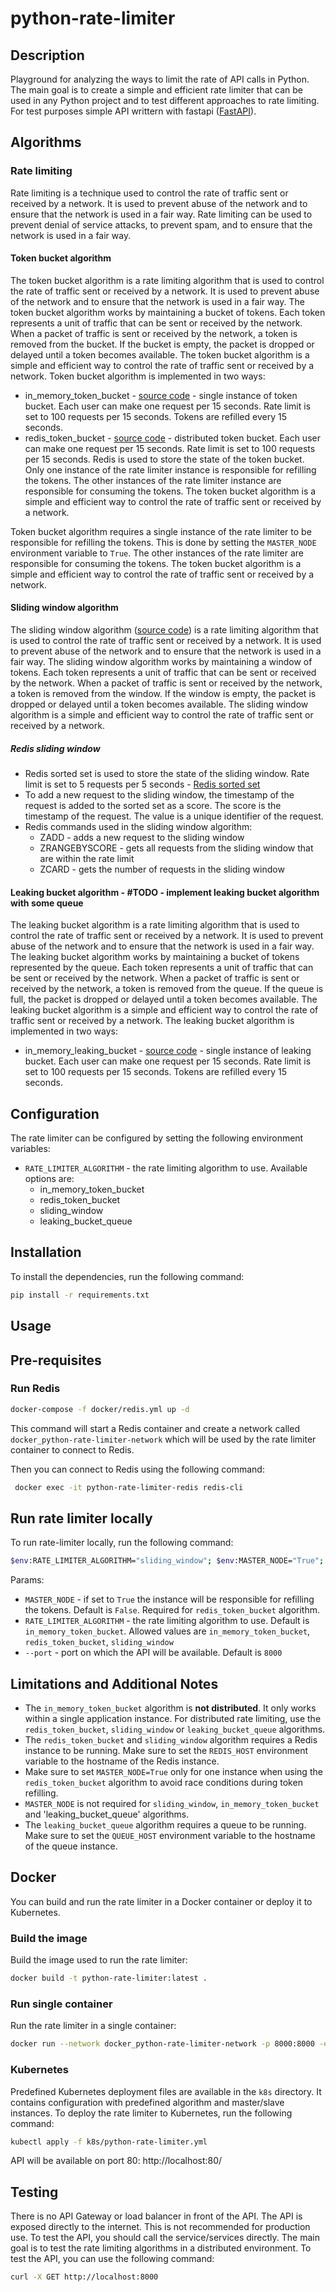 # python-rate-limiter

## Description

Playground for analyzing the ways to limit the rate of API calls in Python. The main goal is to create a simple and efficient rate limiter that can be used in any Python project and to test different approaches to rate limiting.
For test purposes simple API writtern with fastapi ([FastAPI](https://fastapi.tiangolo.com/)).

## Algorithms

### Rate limiting
Rate limiting is a technique used to control the rate of traffic sent or received by a network. It is used to prevent abuse of the network and to ensure that the network is used in a fair way. Rate limiting can be used to prevent denial of service attacks, to prevent spam, and to ensure that the network is used in a fair way.

#### Token bucket algorithm
The token bucket algorithm is a rate limiting algorithm that is used to control the rate of traffic sent or received by a network. It is used to prevent abuse of the network and to ensure that the network is used in a fair way. The token bucket algorithm works by maintaining a bucket of tokens. Each token represents a unit of traffic that can be sent or received by the network. When a packet of traffic is sent or received by the network, a token is removed from the bucket. If the bucket is empty, the packet is dropped or delayed until a token becomes available. The token bucket algorithm is a simple and efficient way to control the rate of traffic sent or received by a network. Token bucket algorithm is implemented in two ways:
- in_memory_token_bucket - [source code](/src/in_memory_token_bucket.py) - single instance of token bucket. Each user can make one request per 15 seconds. Rate limit is set to 100 requests per 15 seconds. Tokens are refilled every 15 seconds.
- redis_token_bucket - [source code](/src/redis_token_bucket.py) - distributed token bucket. Each user can make one request per 15 seconds. Rate limit is set to 100 requests per 15 seconds. Redis is used to store the state of the token bucket. Only one instance of the rate limiter instance is responsible for refilling the tokens. The other instances of the rate limiter instance are responsible for consuming the tokens. The token bucket algorithm is a simple and efficient way to control the rate of traffic sent or received by a network.

Token bucket algorithm requires a single instance of the rate limiter to be responsible for refilling the tokens. This is done by setting the `MASTER_NODE` environment variable to `True`. The other instances of the rate limiter are responsible for consuming the tokens. The token bucket algorithm is a simple and efficient way to control the rate of traffic sent or received by a network.

#### Sliding window algorithm
The sliding window algorithm ([source code](/src/sliding_window.py)) is a rate limiting algorithm that is used to control the rate of traffic sent or received by a network. It is used to prevent abuse of the network and to ensure that the network is used in a fair way. The sliding window algorithm works by maintaining a window of tokens. Each token represents a unit of traffic that can be sent or received by the network. When a packet of traffic is sent or received by the network, a token is removed from the window. If the window is empty, the packet is dropped or delayed until a token becomes available. The sliding window algorithm is a simple and efficient way to control the rate of traffic sent or received by a network.
##### Redis sliding window
- Redis sorted set is used to store the state of the sliding window. Rate limit is set to 5 requests per 5 seconds - [Redis sorted set](https://redis.io/docs/latest/develop/data-types/sorted-sets/)
- To add a new request to the sliding window, the timestamp of the request is added to the sorted set as a score. The score is the timestamp of the request. The value is a unique identifier of the request.
- Redis commands used in the sliding window algorithm:
    - ZADD - adds a new request to the sliding window
    - ZRANGEBYSCORE - gets all requests from the sliding window that are within the rate limit
    - ZCARD - gets the number of requests in the sliding window

#### Leaking bucket algorithm - #TODO - implement leaking bucket algorithm with some queue
The leaking bucket algorithm is a rate limiting algorithm that is used to control the rate of traffic sent or received by a network. It is used to prevent abuse of the network and to ensure that the network is used in a fair way. The leaking bucket algorithm works by maintaining a bucket of tokens represented by the queue. Each token represents a unit of traffic that can be sent or received by the network. When a packet of traffic is sent or received by the network, a token is removed from the queue. If the queue is full, the packet is dropped or delayed until a token becomes available. The leaking bucket algorithm is a simple and efficient way to control the rate of traffic sent or received by a network. The leaking bucket algorithm is implemented in two ways:
- in_memory_leaking_bucket - [source code](/src/in_memory_leaking_bucket.py) - single instance of leaking bucket. Each user can make one request per 15 seconds. Rate limit is set to 100 requests per 15 seconds. Tokens are refilled every 15 seconds.

## Configuration

The rate limiter can be configured by setting the following environment variables:
- `RATE_LIMITER_ALGORITHM` - the rate limiting algorithm to use. Available options are:
    - in_memory_token_bucket
    - redis_token_bucket
    - sliding_window
    - leaking_bucket_queue

## Installation

To install the dependencies, run the following command:

```bash
pip install -r requirements.txt
```

## Usage

## Pre-requisites
###  Run Redis

```bash
docker-compose -f docker/redis.yml up -d 
```
This command will start a Redis container and create a network called `docker_python-rate-limiter-network` which will be used by the rate limiter container to connect to Redis.

Then you can connect to Redis using the following command:
```bash
 docker exec -it python-rate-limiter-redis redis-cli
```


## Run rate limiter locally
To run rate-limiter locally, run the following command:

```bash
$env:RATE_LIMITER_ALGORITHM="sliding_window"; $env:MASTER_NODE="True"; fastapi run main.py --port 8000
```

Params:
- `MASTER_NODE` - if set to `True` the instance will be responsible for refilling the tokens. Default is `False`. Required for `redis_token_bucket` algorithm.
- `RATE_LIMITER_ALGORITHM` - the rate limiting algorithm to use. Default is `in_memory_token_bucket`. Allowed values are `in_memory_token_bucket`, `redis_token_bucket`, `sliding_window`
- `--port` - port on which the API will be available. Default is `8000`

## Limitations and Additional Notes

- The `in_memory_token_bucket` algorithm is **not distributed**. It only works within a single application instance. For distributed rate limiting, use the `redis_token_bucket`, `sliding_window` or `leaking_bucket_queue` algorithms.
- The `redis_token_bucket` and `sliding_window` algorithm requires a Redis instance to be running. Make sure to set the `REDIS_HOST` environment variable to the hostname of the Redis instance.
- Make sure to set `MASTER_NODE=True` only for one instance when using the `redis_token_bucket` algorithm to avoid race conditions during token refilling.
- `MASTER_NODE` is not required for `sliding_window`, `in_memory_token_bucket` and 'leaking_bucket_queue' algorithms.
- The `leaking_bucket_queue` algorithm requires a queue to be running. Make sure to set the `QUEUE_HOST` environment variable to the hostname of the queue instance.

## Docker
You can build and run the rate limiter in a Docker container or deploy it to Kubernetes.

### Build the image
Build the image used to run the rate limiter:
```bash
docker build -t python-rate-limiter:latest .
```

### Run single container
Run the rate limiter in a single container:
```bash
docker run --network docker_python-rate-limiter-network -p 8000:8000 -e "REDIS_HOST=python-rate-limiter-redis" -e "MASTER_NODE=True" -e "RATE_LIMITER_ALGORITHM=redis_token_bucket" python-rate-limiter:latest
```

### Kubernetes
Predefined Kubernetes deployment files are available in the `k8s` directory. It contains configuration with predefined algorithm and master/slave instances. 
To deploy the rate limiter to Kubernetes, run the following command:
```bash
kubectl apply -f k8s/python-rate-limiter.yml
```
API will be available on port 80: http://localhost:80/

## Testing
There is no API Gateway or load balancer in front of the API. The API is exposed directly to the internet. This is not recommended for production use. To test the API, you should call the service/services directly. The main goal is to test the rate limiting algorithms in a distributed environment.
To test the API, you can use the following command:
```bash
curl -X GET http://localhost:8000
```